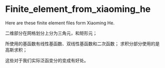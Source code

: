 # Finite_element_from_xiaoming_he

Here are these finite element files form Xiaoming He.

二维部分在网格划分上分为三角元，和矩形元；

所使用的基函数有线性基函数、双线性基函数和二次函数；
求积分部分使用的是高斯求积；

这些对于我们实际泛函变分的变成有好处。
